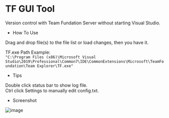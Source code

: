 
TF GUI Tool
===========

Version control with Team Fundation Server without starting Visual Studio.

* How To Use

Drag and drop file(s) to the file list or load changes, then you have it.

TF.exe Path Example:  
`"C:\Program Files (x86)\Microsoft Visual Studio\2019\Professional\Common7\IDE\CommonExtensions\Microsoft\TeamFoundation\Team Explorer\TF.exe" `

* Tips

Double click status bar to show log file.  
Ctrl click Settings to manually edit config.txt.  

* Screenshot

![image](https://user-images.githubusercontent.com/4526937/190562912-7f2e4d2d-0679-4542-aace-eeaf2c57ce19.png)
